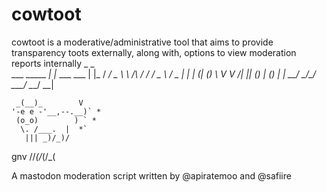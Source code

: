 # cowtoot
cowtoot is a moderative/administrative tool that aims to provide transparency toots externally, along with, options to view moderation reports internally
                    _              _   
   ___ _____      _| |_ ___   ___ | |_ 
  / __/ _ \ \ /\ / / __/ _ \ / _ \| __|
 | (_| (_) \ V  V /| || (_) | (_) | |_ 
  \___\___/ \_/\_/  \__\___/ \___/ \__|

     _(__)_        V
    '-e e -'__,--.__)` *
     (o_o)        ) ` *
      \. /___.  |  *`
       ||| _)/_)/
   gnv //_(/_(/_(

A mastodon moderation script written by @apiratemoo and @safiire
